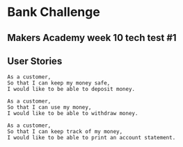 # Bank Challenge

## Makers Academy week 10 tech test #1

## User Stories

```
As a customer,
So that I can keep my money safe,
I would like to be able to deposit money.
```
```
As a customer,
So that I can use my money,
I would like to be able to withdraw money.
```
```
As a customer,
So that I can keep track of my money,
I would like to be able to print an account statement.
```
